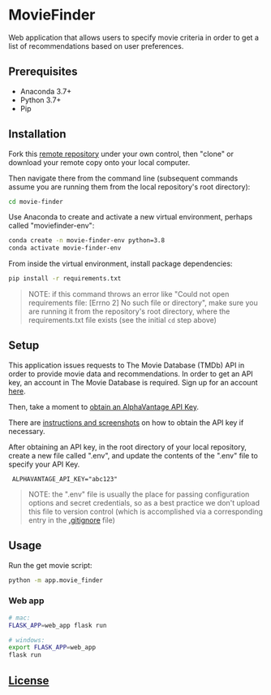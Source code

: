 # MovieFinder

Web application that allows users to specify movie criteria in order to get a list of recommendations based on user preferences.  

## Prerequisites

  + Anaconda 3.7+
  + Python 3.7+
  + Pip

## Installation

Fork this [remote repository](https://github.com/mcastillo23/movie-finder) under your own control, then "clone" or download your remote copy onto your local computer.

Then navigate there from the command line (subsequent commands assume you are running them from the local repository's root directory):

```sh
cd movie-finder
```

Use Anaconda to create and activate a new virtual environment, perhaps called "moviefinder-env":

```sh
conda create -n movie-finder-env python=3.8
conda activate movie-finder-env
```

From inside the virtual environment, install package dependencies:

```sh
pip install -r requirements.txt
```

> NOTE: if this command throws an error like "Could not open requirements file: [Errno 2] No such file or directory", make sure you are running it from the repository's root directory, where the requirements.txt file exists (see the initial `cd` step above)

## Setup

This application issues requests to The Movie Database (TMDb) API in order to provide movie data and recommendations. In order to get an API key, an account in The Movie Database is required. Sign up for an account [here](https://www.themoviedb.org/signup).

Then, take a moment to [obtain an AlphaVantage API Key](https://www.themoviedb.org/settings/api).

There are [instructions and screenshots](https://developers.themoviedb.org/3/getting-started/introduction) on how to obtain the API key if necessary. 

After obtaining an API key, in the root directory of your local repository, create a new file called ".env", and update the contents of the ".env" file to specify your API Key. 

     ALPHAVANTAGE_API_KEY="abc123"

> NOTE: the ".env" file is usually the place for passing configuration options and secret credentials, so as a best practice we don't upload this file to version control (which is accomplished via a corresponding entry in the [.gitignore](/.gitignore) file)

## Usage

Run the get movie script:

```sh
python -m app.movie_finder
```

### Web app

```sh
# mac:
FLASK_APP=web_app flask run

# windows:
export FLASK_APP=web_app
flask run
```

## [License](/LICENSE.md)